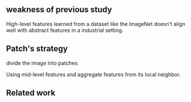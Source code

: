 ## weakness of previous study

High-level features learned from a dataset like the ImageNet doesn't align well with abstract features in a industrial setting.

## Patch's strategy

divide the image into patches

Using mid-level features and aggregate features from its local neighbor.

## Related work
